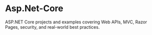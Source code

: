 # Asp.Net-Core
ASP.NET Core projects and examples covering Web APIs, MVC, Razor Pages, security, and real-world best practices.
